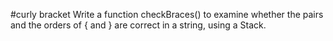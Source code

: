 #curly bracket 
Write a function checkBraces() to examine whether the pairs and the orders of { and } are correct in a string, using a Stack.

#